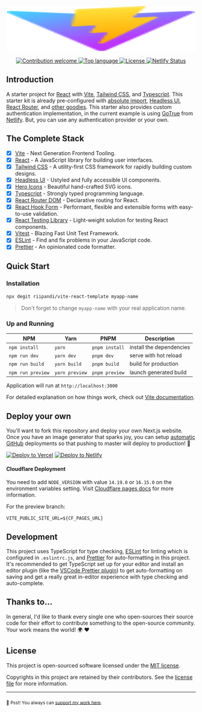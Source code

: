 <p align="center"><img src="./public/images/vite.svg" width="500" height="120" alt="Project Logo"></p>
<p align="center">
    <a href="https://github.com/riipandi/vite-react-template/pulse">
        <img src="https://img.shields.io/badge/Contributions-welcome-blue.svg?style=flat-square" alt="Contribution welcome">
    </a>
    <a href="https://github.com/riipandi/vite-react-template">
        <img src="https://img.shields.io/github/languages/top/riipandi/vite-react-template?style=flat-square" alt="Top language">
    </a>
    <a href="https://aris.mit-license.org">
        <img src="https://img.shields.io/github/license/riipandi/vite-react-template?style=flat-square" alt="License">
    </a>
    <a href="https://app.netlify.com/sites/reactivite/deploys">
        <img src="https://api.netlify.com/api/v1/badges/47668315-f674-4560-8f83-52852dae2593/deploy-status" alt="Netlify Status">
    </a>
</p>

## Introduction

A starter project for [React](https://reactjs.org/) with [Vite](https://vitejs.dev/), [Tailwind CSS](https://tailwindcss.com),
and [Typescript](https://www.typescriptlang.org/). This starter kit is already pre-configured
with [absolute import](https://jsdev.org/env/nodejs/absolute-path-imports/),
[Headless UI](https://headlessui.com), [React Router](https://reactrouter.com/),
and [other goodies](./package.json). This starter also provides custom authentication
implementation, in the current example is using [GoTrue](https://github.com/netlify/gotrue) from
[Netlify](https://www.netlify.com/). But, you can use any authentication provider or your own.

## The Complete Stack

- [x] [Vite](https://vitejs.dev/) - Next Generation Frontend Tooling.
- [x] [React](https://reactjs.org/) - A JavaScript library for building user interfaces.
- [x] [Tailwind CSS](https://tailwindcss.com/) - A utility-first CSS framework for rapidly building custom designs.
- [x] [Headless UI](https://headlessui.com/) - Ustyled and fully accessible UI components.
- [x] [Hero Icons](https://heroicons.com/) - Beautiful hand-crafted SVG icons.
- [x] [Typescript](https://www.typescriptlang.org/) - Strongly typed programming language.
- [x] [React Router DOM](https://reactrouter.com/) - Declarative routing for React.
- [x] [React Hook Form](https://react-hook-form.com/) - Performant, flexible and extensible forms with easy-to-use validation.
- [x] [React Testing Library](https://testing-library.com/) - Light-weight solution for testing React components.
- [x] [Vitest](https://vitest.dev/) - Blazing Fast Unit Test Framework.
- [x] [ESLint](https://eslint.org/) - Find and fix problems in your JavaScript code.
- [x] [Prettier](https://prettier.io/) - An opinionated code formatter.

## Quick Start

### Installation

```bash
npx degit riipandi/vite-react-template myapp-name
```

> Don't forget to change `myapp-name` with your real application name.

### Up and Running

| NPM               | Yarn           | PNPM           | Description              |
| ----------------- | -------------- | -------------- | ------------------------ |
| `npm install`     | `yarn`         | `pnpm install` | install the dependencies |
| `npm run dev`     | `yarn dev`     | `pnpm dev`     | serve with hot reload    |
| `npm run build`   | `yarn build`   | `pnpm build`   | build for production     |
| `npm run preview` | `yarn preview` | `pnpm preview` | launch generated build   |

Application will run at `http://localhost:3000`

For detailed explanation on how things work, check out [Vite documentation](https://vitejs.dev/guide).

## Deploy your own

You'll want to fork this repository and deploy your own Next.js website. Once you have an
image generator that sparks joy, you can setup [automatic GitHub](https://vercel.com/github)
deployments so that pushing to master will deploy to production! 🚀

[![Deploy to Vercel](https://vercel.com/button)](https://vercel.com/new/clone?repository-url=https://github.com/riipandi/vite-react-template&project-name=vite-react-template&repo-name=my-vite-react-app&env=VITE_GOTRUE_URL)
[![Deploy to Netlify](https://www.netlify.com/img/deploy/button.svg)](https://app.netlify.com/start/deploy?repository=https://github.com/riipandi/vite-react-template)

#### Cloudflare Deployment

You need to add `NODE_VERSION` with value `14.19.0` or `16.15.0` on the environment variables setting.
Visit [Cloudflare pages docs](https://developers.cloudflare.com/pages/platform/build-configuration/)
for more information.

For the preview branch:

```env
VITE_PUBLIC_SITE_URL=${CF_PAGES_URL}
```

## Development

This project uses TypeScript for type checking, [ESLint](https://eslint.org/) for linting which
is configured in `.eslintrc.js`, and [Prettier](https://prettier.io/) for auto-formatting in
this project. It's recommended to get TypeScript set up for your editor and install an editor
plugin (like the [VSCode Prettier plugin](https://s.id/vscode-prettier)) to get auto-formatting
on saving and get a really great in-editor experience with type checking and auto-complete.

## Thanks to...

In general, I'd like to thank every single one who open-sources their
source code for their effort to contribute something to the open-source
community. Your work means the world! 🌍 ❤️

## License

This project is open-sourced software licensed under the [MIT license](https://aris.mit-license.org).

Copyrights in this project are retained by their contributors.
See the [license file](./LICENSE) for more information.

---

<sub>🤫 Psst! You always can [support my work here](https://github.com/sponsors/riipandi).</sub>
